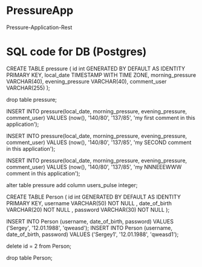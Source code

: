 # PressureApp

Pressure-Application-Rest

# SQL code for DB (Postgres)

CREATE TABLE pressure (
                          id int GENERATED BY DEFAULT AS IDENTITY PRIMARY KEY,
                          local_date TIMESTAMP WITH TIME ZONE,
                          morning_pressure VARCHAR(40),
                          evening_pressure VARCHAR(40),
                          comment_user VARCHAR(255)
);

drop table pressure;

INSERT INTO pressure(local_date, morning_pressure, evening_pressure, comment_user)
VALUES (now(), '140/80', '137/85', 'my first comment in this application');

INSERT INTO pressure(local_date, morning_pressure, evening_pressure, comment_user)
VALUES (now(), '140/80', '137/85', 'my SECOND comment in this application');

INSERT INTO pressure(local_date, morning_pressure, evening_pressure, comment_user)
VALUES (now(), '140/80', '137/85', 'my NNNEEEWWW comment in this application');

alter table pressure
    add column users_pulse integer;

CREATE TABLE Person (
    id int GENERATED BY DEFAULT AS IDENTITY PRIMARY KEY,
    username VARCHAR(50) NOT NULL ,
    date_of_birth VARCHAR(20) NOT NULL ,
    password VARCHAR(30) NOT NULL
);

INSERT INTO Person (username, date_of_birth, password) VALUES ('Sergey', '12.01.1988', 'qweasd');
INSERT INTO Person (username, date_of_birth, password) VALUES ('Sergey1', '12.01.1988', 'qweasd1');

delete id = 2
from Person;

drop table Person;
